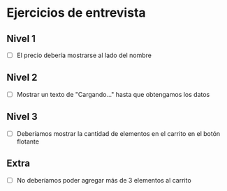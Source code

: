 # Ejercicios de entrevista

## Nivel 1
- [ ] El precio debería mostrarse al lado del nombre

## Nivel 2
- [ ] Mostrar un texto de "Cargando..." hasta que obtengamos los datos

## Nivel 3
- [ ] Deberíamos mostrar la cantidad de elementos en el carrito en el botón flotante

## Extra
- [ ] No deberíamos poder agregar más de 3 elementos al carrito
